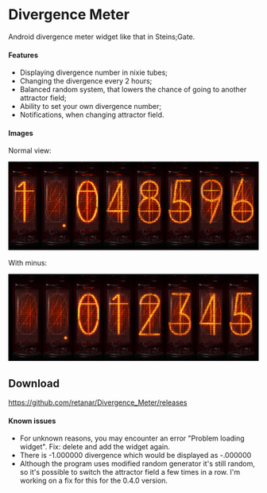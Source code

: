 # Divergence Meter
Android divergence meter widget like that in Steins;Gate.

#### Features
- Displaying divergence number in nixie tubes;
- Changing the divergence every 2 hours;
- Balanced random system, that lowers the chance of going to another attractor field;
- Ability to set your own divergence number;
- Notifications, when changing attractor field.

#### Images
Normal view:

![widget preview](app/src/main/res/drawable-nodpi/appwidget_preview.jpg)

With minus:

![minus preview](app/src/main/res/drawable-nodpi/appwidget_minus_preview.jpg)

## Download
https://github.com/retanar/Divergence_Meter/releases

#### Known issues
- For unknown reasons, you may encounter an error "Problem loading widget". 
Fix: delete and add the widget again.
- There is -1.000000 divergence which would be displayed as -.000000
- Although the program uses modified random generator it's still random, so it's possible to switch the attractor field a few times in a row. 
I'm working on a fix for this for the 0.4.0 version.
